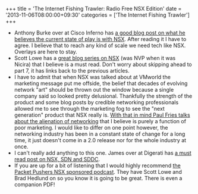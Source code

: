 +++
title = 'The Internet Fishing Trawler: Radio Free NSX Edition'
date = '2013-11-06T08:00:00+09:30'
categories = ['The Internet Fishing Trawler']
+++

- Anthony Burke over at Cisco Inferno has [a good blog post on what he believes the
  current state of play is with NSX](http://blog.ciscoinferno.net/vmware-nsx-is-here-and-now).
  After reading it I have to agree. I believe that to reach any kind of scale we
  need tech like NSX. Overlays are here to stay.
- Scott Lowe has a [great blog series on NSX](http://blog.scottlowe.org/2013/11/01/learning-nvp-part-7-handling-the-nvp-to-nsx-transition/)
  (was NVP when it was Nicira) that I believe is a must read. Don't worry about
  skipping ahead to part 7, it has links back to the previous articles.
- I have to admit that when NSX was talked about at VMworld the marketing message
  put me offside, the belief that decades of evolving network "art" should be
  thrown out the window because a single company said so looked pretty delusional.
  Thankfully the strength of the product and some blog posts by credible networking
  professionals allowed me to see through the marketing fog to see the "next
  generation" product that NSX really is. [With that in mind Paul Fries talks
  about the alienation of networking](http://www.poppingclouds.com/2013/10/03/nsx-alienating-networking-team/)
  that I believe is purely a function of poor marketing. I would like to differ
  on one point however, the networking industry has been in a constant state of
  change for a long time, it just doesn't come in a 2.0 release nor for the whole
  industry at once.
- I can't really add anything to this one. James over at Digerati has [a must read
  post on NSX, SDN and SDDC](http://blog.digerati.me/vmware-nsx-and-the-sddc-revolution/).
- If you are up for a bit of listening that I would highly recommend [the Packet
  Pushers NSX sponsored podcast](http://packetpushers.net/show-161-vmware-nsx-real-world-sdn-sponsored/).
  They have Scott Lowe and Brad Hedlund on so you know it is going to be great.
  There is even a companion PDF!
